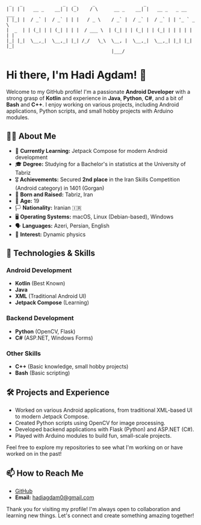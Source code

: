 ```
 _   _               _   _      _                  _                     
| | | |   __ _    __| | (_)    / \      __ _    __| |   __ _   _ __ ___  
| |_| |  / _` |  / _` | | |   / _ \    / _` |  / _` |  / _` | | '_ ` _ \ 
|  _  | | (_| | | (_| | | |  / ___ \  | (_| | | (_| | | (_| | | | | | | |
|_| |_|  \__,_|  \__,_| |_| /_/   \_\  \__, |  \__,_|  \__,_| |_| |_| |_|
                                       |___/                             
```

# Hi there, I'm Hadi Agdam! 👋

Welcome to my GitHub profile! I'm a passionate **Android Developer** with a strong grasp of **Kotlin** and experience in **Java**, **Python**, **C#**, and a bit of **Bash** and **C++**. I enjoy working on various projects, including Android applications, Python scripts, and small hobby projects with Arduino modules.

## 🧑‍💻 About Me

- 🌱 **Currently Learning:** Jetpack Compose for modern Android development
- 🎓 **Degree:** Studying for a Bachelor's in statistics at the University of Tabriz
- 🎖️ **Achievements:** Secured **2nd place** in the Iran Skills Competition (Android category) in 1401 (Gorgan)
- 📍 **Born and Raised:** Tabriz, Iran
- 🎂 **Age:** 19
- 🏳️ **Nationality:** Iranian 🇮🇷
- 🖥️ **Operating Systems:** macOS, Linux (Debian-based), Windows
- 🗣️ **Languages:** Azeri, Persian, English
- 🔭 **Interest:** Dynamic physics

## 🔧 Technologies & Skills

### **Android Development**
- **Kotlin** (Best Known)
- **Java**
- **XML** (Traditional Android UI)
- **Jetpack Compose** (Learning)

### **Backend Development**
- **Python** (OpenCV, Flask)
- **C#** (ASP.NET, Windows Forms)

### **Other Skills**
- **C++** (Basic knowledge, small hobby projects)
- **Bash** (Basic scripting)

## 🛠️ Projects and Experience

- Worked on various Android applications, from traditional XML-based UI to modern Jetpack Compose.
- Created Python scripts using OpenCV for image processing.
- Developed backend applications with Flask (Python) and ASP.NET (C#).
- Played with Arduino modules to build fun, small-scale projects.

Feel free to explore my repositories to see what I'm working on or have worked on in the past!

## 📫 How to Reach Me

- [GitHub](https://github.com/HadiAgdam)
- **Email:** [hadiagdam0@gmail.com](mailto:hadiagdam0@gmail.com)

Thank you for visiting my profile! I'm always open to collaboration and learning new things. Let's connect and create something amazing together!

